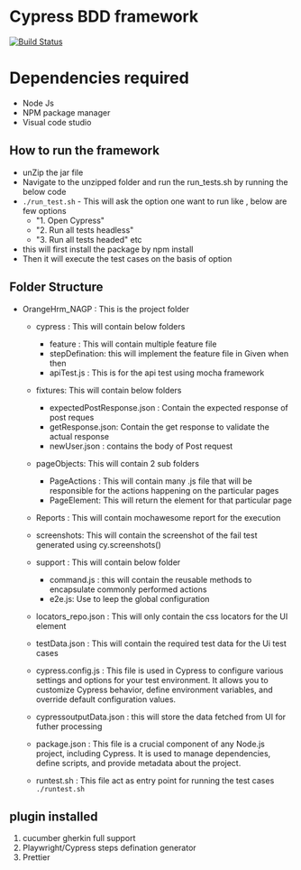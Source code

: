 ﻿# Cypress BDD framework

[![Build Status](https://travis-ci.org/joemccann/dillinger.svg?branch=master)](https://travis-ci.org/joemccann/dillinger)

# Dependencies required

- Node Js
- NPM package manager
- Visual code studio

## How to run the framework

- unZip the jar file
- Navigate to the unzipped folder and run the run_tests.sh by running the below code
- `./run_test.sh` - This will ask the option one want to run like , below are few options
  - "1. Open Cypress"
  - "2. Run all tests headless"
  - "3. Run all tests headed" etc
- this will first install the package by npm install
- Then it will execute the test cases on the basis of option

## Folder Structure

- OrangeHrm_NAGP : This is the project folder

  - cypress : This will contain below folders
    - feature : This will contain multiple feature file
    - stepDefination: this will implement the feature file in Given when then
    - apiTest.js : This is for the api test using mocha framework
  - fixtures: This will contain below folders
    - expectedPostResponse.json : Contain the expected response of post reques
    - getResponse.json: Contain the get response to validate the actual response
    - newUser.json : contains the body of Post request
  - pageObjects: This will contain 2 sub folders
    - PageActions : This will contain many .js file that will be responsible for the actions happening on the particular pages
    - PageElement: This will return the element for that particular page
  - Reports : This will contain mochawesome report for the execution
  - screenshots: This will contain the screenshot of the fail test generated using cy.screenshots()

  - support : This will contain below folder
    - command.js : this will contain the reusable methods to encapsulate commonly performed actions
    - e2e.js: Use to leep the global configuration
  - locators_repo.json : This will only contain the css locators for the UI element
  - testData.json : This will contain the required test data for the Ui test cases
  - cypress.config.js : This file is used in Cypress to configure various settings and options for your test environment. It allows you to customize Cypress behavior, define environment variables, and override default configuration values.
  - cypressoutputData.json : this will store the data fetched from UI for futher processing
  - package.json : This file is a crucial component of any Node.js project, including Cypress. It is used to manage dependencies, define scripts, and provide metadata about the project.
  - runtest.sh : This file act as entry point for running the test cases
    `./runtest.sh`

## plugin installed

1.  cucumber gherkin full support
2.  Playwright/Cypress steps defination generator
3.  Prettier
